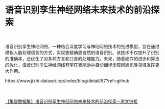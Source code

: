 <h1>语音识别孪生神经网络未来技术的前沿探索</h1><br /><p>语音识别孪生神经网络，一种结合深度学习与神经网络技术的先进模型，旨在通过模拟人脑处理语言的方式，实现更精确更自然的语音识别。该技术不仅提升了识别的准确率，还优化了对多种方言和口音的处理能力。未来，随着硬件的进步和算法的优化，语音识别孪生神经网络有望在智能助手自动翻译无障碍通讯等领域发挥更大作用。</p><p>https://www.jizhi-dataset.top/index/blog/detail/67?ref=github</p><br /><br /><a href="https://www.jizhi-dataset.top/index/blog/detail/67?ref=github" target="_blank">【集智数据集】语音识别孪生神经网络未来技术的前沿探索--原文链接</a>